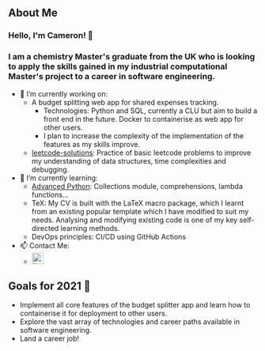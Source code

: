 ## About Me
### Hello, I'm Cameron! 👋
### I am a chemistry Master's graduate from the UK who is looking to apply the skills gained in my industrial computational Master's project to a career in software engineering.
- 🔭 I’m currently working on:
  - A budget splitting web app for shared expenses tracking.
  	 - Technologies: Python and SQL, currently a CLU but aim to build a front end in the future. Docker to containerise as web app for other users.
  	 - I plan to increase the complexity of the implementation of the features as my skills improve.
  - [leetcode-solutions](https://github.com/CameronMackenzie99/leetcode-solutions/): Practice of basic leetcode problems to improve my understanding of data structures, time complexities and debugging. 
- 🌱 I’m currently learning:
 	- [Advanced Python](https://www.linkedin.com/learning/advanced-python): Collections module, comprehensions, lambda functions...
 	- TeX: My CV is built with the LaTeX macro package, which I learnt from an existing popular template which I have modified to suit my needs. Analysing and modifying existing code is one of my key self-directed learning methods.
 	- DevOps principles: CI/CD using GitHub Actions
- 📫 Contact Me:
 	- <a href="https://www.linkedin.com/in/cameron-mackenzie1999/" target="_blank"><img alt="linkedin | LinkedIn" height="23px" src="https://img.shields.io/badge/LinkedIn-0077B5?style=for-the-badge&logo=linkedin&logoColor=white" /></a> 

## Goals for 2021 🥅
- Implement all core features of the budget splitter app and learn how to containerise it for deployment to other users.
- Explore the vast array of technologies and career paths available in software engineering.
- Land a career job!
<!--
**CameronMackenzie99/CameronMackenzie99** is a ✨ _special_ ✨ repository because its `README.md` (this file) appears on your GitHub profile.

Here are some ideas to get you started:

- 🔭 I’m currently working on ...
- 🌱 I’m currently learning ...
- 👯 I’m looking to collaborate on ...
- 🤔 I’m looking for help with ...
- 💬 Ask me about ...
- 📫 How to reach me: ...
- 😄 Pronouns: ...
- ⚡ Fun fact: ...
-->
